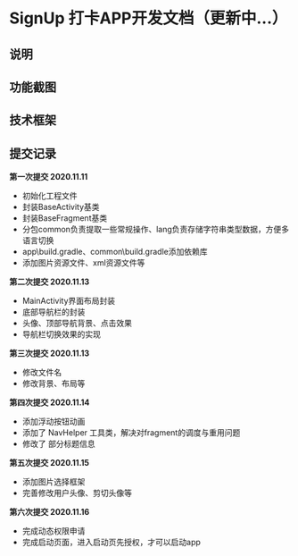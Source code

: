 # SignUp 打卡APP开发文档（更新中...）

## 说明

## 功能截图

## 技术框架

## 提交记录
**第一次提交 2020.11.11**
- 初始化工程文件
- 封装BaseActivity基类
- 封装BaseFragment基类
- 分包common负责提取一些常规操作、lang负责存储字符串类型数据，方便多语言切换
- app\build.gradle、common\build.gradle添加依赖库
- 添加图片资源文件、xml资源文件等

**第二次提交 2020.11.13**
- MainActivity界面布局封装
- 底部导航栏的封装
- 头像、顶部导航背景、点击效果
- 导航栏切换效果的实现

**第三次提交 2020.11.13**
- 修改文件名
- 修改背景、布局等

**第四次提交 2020.11.14**
- 添加浮动按钮动画
- 添加了 NavHelper 工具类，解决对fragment的调度与重用问题
- 修改了 部分标题信息

**第五次提交 2020.11.15**
- 添加图片选择框架
- 完善修改用户头像、剪切头像等

**第六次提交 2020.11.16**
- 完成动态权限申请
- 完成启动页面，进入启动页先授权，才可以启动app